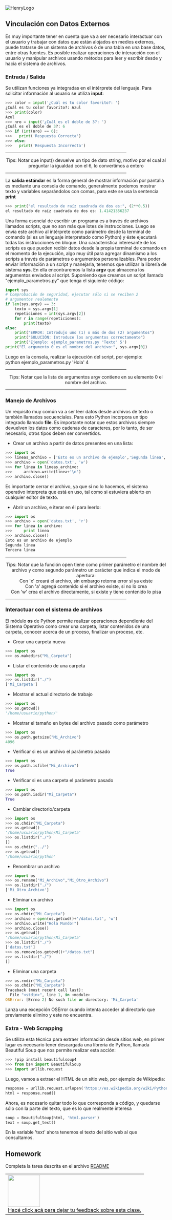 ![HenryLogo](https://d31uz8lwfmyn8g.cloudfront.net/Assets/logo-henry-white-lg.png)

## Vinculación con Datos Externos

Es muy importante tener en cuenta que va a ser necesario interactuar con el usuario y trabajar con datos que están alojados en medios externos, puede tratarse de un sistema de archivos ó de una tabla en una base datos, entre otras fuentes.
Es posible realizar operaciones de interacción con el usuario y manipular archivos usando métodos para leer y escribir desde y hacia el sistema de archivos.

### Entrada / Salida

Se utilizan funciones ya integradas en el intérprete del lenguaje. Para solicitar información al usuario se utiliza **input**:

``` python
>>> color = input('¿Cuál es tu color favorito?: ')
¿Cuál es tu color favorito?: Azul
>>> print(color)
Azul
>>> nro = input('¿Cuál es el doble de 3?: ')
¿Cuál es el doble de 3?: 6
>>> if (int(nro) == 6):
>>>   print('Respuesta Correcta')
>>> else:
>>>   print('Respuesta Incorrecta')
```
<hr width="75%">
  <p align="center">
  Tips: Notar que input() devuelve un tipo de dato string, motivo por el cual al preguntar la igualdad con el 6, lo convertimos a entero
  </p>
<hr width="75%">

La **salida estándar** es la forma general de mostrar información por pantalla es mediante una consola de comando, generalmente podemos mostrar texto y variables separándolos con comas, para este se usa la sentencia **print**

``` python
>>> print("el resultado de raíz cuadrada de dos es:", (2**0.5))
el resultado de raíz cuadrada de dos es: 1.41421356237
```

Una forma esencial de escribir un programa es a través de archivos llamados scripts, que no son más que lotes de instrucciones. Luego se envía este archivo al intérprete como parámetro desde la terminal de comando (si es un lenguaje interpretado como Python) y éste ejecutará todas las instrucciones en bloque.
Una característica interesante de los scripts es que pueden recibir datos desde la propia terminal de comando en el momento de la ejecución, algo muy útil para agregar dinamismo a los scripts a través de parámetros o argumentos personalizables.
Para poder enviar información a un script y manejarla, tenemos que utilizar la librería de sistema **sys**. En ella encontraremos la lista **argv** que almacena los argumentos enviados al script.
Suponiendo que creamos un script llamado "ejemplo_parametros.py" que tenga el siguiente código:

``` python
import sys
# Comprobación de seguridad, ejecutar sólo si se reciben 2 
# argumentos realemente
if len(sys.argv) == 3:
    texto = sys.argv[1]
    repeticiones = int(sys.argv[2])
    for r in range(repeticiones):
        print(texto)
else:
    print("ERROR: Introdujo uno (1) o más de dos (2) argumentos")
    print("SOLUCIÓN: Introduce los argumentos correctamente")
    print('Ejemplo: ejemplo_parametros.py "Texto" 5')
print("El argumento 0 es el nombre del archivo:", sys.argv[0])
```

Luego en la consola, realizar la ejecución del script, por ejemplo:<br>
python ejemplo_parametros.py 'Hola' 4

<hr width="75%">
  <p align="center">
  Tips: Notar que la lista de argumentos argv contiene en su elemento 0 el nombre del archivo.
  </p>
<hr width="75%">

### Manejo de Archivos

Un requisito muy común va a ser leer datos desde archivos de texto o también llamados secuenciales. Para esto Python incorpora un tipo integrado llamado **file**. Es importante notar que estos archivos siempre devuelven los datos como cadenas de caracteres, por lo tanto, de ser necesario, otros tipos deben ser convertidos.

* Crear un archivo a partir de datos presentes en una lista:

``` python
>>> import os
>>> lineas_archivo = ['Esto es un archivo de ejemplo','Segunda linea','Tercera linea']
>>> archivo = open('datos.txt', 'w')
>>> for linea in lineas_archivo:
>>>     archivo.write(linea+'\n')
>>> archivo.close()
```

Es importante cerrar el archivo, ya que si no lo hacemos, el sistema operativo interpreta que está en uso, tal como si estuviera abierto en cualquier editor de texto.

* Abrir un archivo, e iterar en él para leerlo:

``` python
>>> import os
>>> archivo = open('datos.txt', 'r')
>>> for linea in archivo:
>>>     print linea
>>> archivo.close()
Esto es un archivo de ejemplo
Segunda linea
Tercera linea
```

<hr width="75%">
  <p align="center">
  Tips: Notar que la función open tiene como primer parámetro el nombre del archivo y como segundo parámetro un carácter que indica el modo de apertura:<br>
  Con 'x' creará el archivo, sin embargo retorna error si ya existe<br>
  Con 'a' agregá contenido si el archivo existe, si no lo crea<br>
  Con 'w' crea el archivo directamente, si existe y tiene contenido lo pisa<br>
  </p>
<hr width="75%">


### Interactuar con el sistema de archivos

El módulo **os** de Python permite realizar operaciones dependiente del Sistema Operativo como crear una carpeta, listar contenidos de una carpeta, conocer acerca de un proceso, finalizar un proceso, etc.

* Crear una carpeta nueva
``` python
>>> import os
>>> os.makedirs("Mi_Carpeta")
```

* Listar el contenido de una carpeta
``` python
>>> import os
>>> os.listdir("./")
['Mi_Carpeta']
```

* Mostrar el actual directorio de trabajo
``` python
>>> import os
>>> os.getcwd()
'/home/usuario/python/'
```

* Mostrar el tamaño en bytes del archivo pasado como parámetro
``` python
>>> import os
>>> os.path.getsize("Mi_Archivo")
4096
```

* Verificar si es un archivo el parámetro pasado
``` python
>>> import os
>>> os.path.isfile("Mi_Archivo")
True
```

* Verificar si es una carpeta el parámetro pasado
``` python
>>> import os
>>> os.path.isdir("Mi_Carpeta")
True
```

* Cambiar directorio/carpeta

``` python
>>> import os
>>> os.chdir("Mi_Carpeta")
>>> os.getcwd()
'/home/usuario/python/Mi_Carpeta'
>>> os.listdir("./")
[]
>>> os.chdir("../")
>>> os.getcwd()
'/home/usuario/python'
```

* Renombrar un archivo
``` python
>>> import os
>>> os.rename("Mi_Archivo","Mi_Otro_Archivo")
>>> os.listdir("./")
['Mi_Otro_Archivo']
```

* Eliminar un archivo
``` python
>>> import os
>>> os.chdir("Mi_Carpeta")
>>> archivo = open(os.getcwd()+'/datos.txt', 'w')
>>> archivo.write("Hola Mundo!")
>>> archivo.close()
>>> os.getcwd()
'/home/usuario/python/Mi_Carpeta'
>>> os.listdir("./")
['datos.txt']
>>> os.remove(os.getcwd()+"/datos.txt")
>>> os.listdir("./")
[]
```

* Eliminar una carpeta
``` python
>>> os.rmdir("Mi_Carpeta")
>>> os.chdir("Mi_Carpeta")
Traceback (most recent call last):
  File "<stdin>", line 1, in <module>
OSError: [Errno 2] No such file or directory: 'Mi_Carpeta'
```

Lanza una excepción OSError cuando intenta acceder al directorio que previamente elimino y este no encuentra.

### Extra - Web Scrapping

Se utiliza esta técnica para extraer información desde sitios web, en primer lugar es necesario tener descargada una librería de Python, llamada Beautiful Soup que nos permite realizar esta acción:

``` python
>>> !pip install beautifulsoup4
>>> from bs4 import BeautifulSoup
>>> import urllib.request
```

Luego, vamos a extraer el HTML de un sitio web, por ejemplo de Wikipedia:

``` python
response = urllib.request.urlopen('https://es.wikipedia.org/wiki/Python')
html = response.read()
```

Ahora, es necesario quitar todo lo que corresponda a código, y quedarse sólo con la parte del texto, que es lo que realmente interesa

``` python
soup = BeautifulSoup(html, 'html.parser')
text = soup.get_text()
```

En la variable 'text' ahora tenemos el texto del sitio web al que consultamos.



## Homework

Completa la tarea descrita en el archivo [README](https://github.com/soyHenry/Python-Prep/blob/4aec1885136fdcff98899d2be13c8908b39f8b21/08%20-%20Error%20Handling/Prep_Course_Homework_08.md)

<table class="hide" width="100%" style='table-layout:fixed;'>
  <tr>
    <td>
      <a href="https://airtable.com/shrSzEYT4idEFGB8d?prefill_clase=00-PrimerosPasos">
        <img src="https://static.thenounproject.com/png/204643-200.png" width="100"/>
        <br>
        Hacé click acá para dejar tu feedback sobre esta clase.
      </a>
    </td>
  </tr>
</table>
